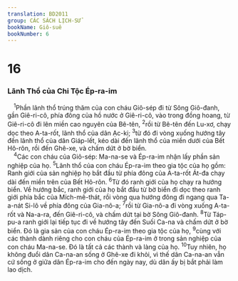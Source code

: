```yaml
---
translation: BD2011
group: CÁC SÁCH LỊCH-SỬ
bookName: Giô-suê 
bookNumber: 6
---
```


<div class="title"><h1>16</h1><h3>Lãnh Thổ của Chi Tộc Ép-ra-im</h3></div>
<span class="verse gios_16_1"> <sup>1</sup>Phần lãnh thổ trúng thăm của con cháu Giô-sép đi từ Sông Giô-đanh, gần Giê-ri-cô, phía đông của hồ nước ở Giê-ri-cô, vào trong đồng hoang, từ Giê-ri-cô đi lên miền cao nguyên của Bê-tên, </span>
<span class="verse gios_16_2"><sup>2</sup>rồi từ Bê-tên đến Lu-xơ, chạy dọc theo A-ta-rốt, lãnh thổ của dân Ạc-ki; </span>
<span class="verse gios_16_3"><sup>3</sup>từ đó đi vòng xuống hướng tây đến lãnh thổ của dân Giáp-lết, kéo dài đến lãnh thổ của miền dưới của Bết Hô-rôn, rồi đến Ghê-xe, và chấm dứt ở bờ biển.<br/></span>
<span class="verse gios_16_4"> <sup>4</sup>Các con cháu của Giô-sép: Ma-na-se và Ép-ra-im nhận lấy phần sản nghiệp của họ. </span>
<span class="verse gios_16_5"><sup>5</sup>Lãnh thổ của con cháu Ép-ra-im theo gia tộc của họ gồm: Ranh giới của sản nghiệp họ bắt đầu từ phía đông của A-ta-rốt Át-đa chạy dài đến miền trên của Bết Hô-rôn. </span>
<span class="verse gios_16_6"><sup>6</sup>Từ đó ranh giới của họ chạy ra hướng biển. Về hướng bắc, ranh giới của họ bắt đầu từ bờ biển đi dọc theo ranh giới phía bắc của Mích-mê-thát, rồi vòng qua hướng đông đi ngang qua Ta-a-nát Si-lô về phía đông của Gia-nô-a; </span>
<span class="verse gios_16_7"><sup>7</sup>rồi từ Gia-nô-a đi vòng xuống A-ta-rốt và Na-a-ra, đến Giê-ri-cô, và chấm dứt tại bờ Sông Giô-đanh. </span>
<span class="verse gios_16_8"><sup>8</sup>Từ Táp-pu-a ranh giới lại tiếp tục đi về hướng tây đến Suối Ca-na và chấm dứt ở bờ biển. Ðó là gia sản của con cháu Ép-ra-im theo gia tộc của họ, </span>
<span class="verse gios_16_9"><sup>9</sup>cùng với các thành dành riêng cho con cháu của Ép-ra-im ở trong sản nghiệp của con cháu Ma-na-se. Ðó là tất cả các thành và làng của họ. </span>
<span class="verse gios_16_10"><sup>10</sup>Tuy nhiên, họ không đuổi dân Ca-na-an sống ở Ghê-xe đi khỏi, vì thế dân Ca-na-an vẫn cứ sống ở giữa dân Ép-ra-im cho đến ngày nay, dù dân ấy bị bắt phải làm lao dịch.<br/></span>
